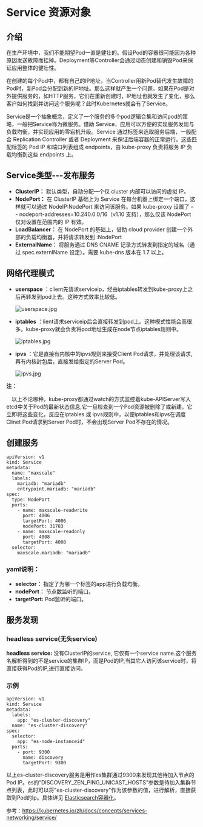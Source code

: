 # Service 资源对象


## 介绍

在生产环境中，我们不能期望Pod一直是健壮的。假设Pod的容器很可能因为各种原因发送故障而挂掉。Deployment等Controller会通过动态创建和销毁Pod来保证应用整体的健壮性。

在创建的每个Pod中，都有自己的IP地址，当Controller用新Pod替代发生故障的Pod时，新Pod会分配到新的IP地址。那么这样就产生一个问题，如果在Pod是对外提供服务的，如HTTP服务，它们在重新创建时，IP地址也就发生了变化，那么客户如何找到并访问这个服务呢？此时Kubernetes就会有了Service。

Service是一个抽象概念，定义了一个服务的多个pod逻辑合集和访问pod的策略，一般把Service称为微服务。借助 Service，应用可以方便的实现服务发现与负载均衡，并实现应用的零宕机升级。Service 通过标签来选取服务后端，一般配合 Replication Controller 或者 Deployment 来保证后端容器的正常运行。这些匹配标签的 Pod IP 和端口列表组成 endpoints，由 kube-proxy 负责将服务 IP 负载均衡到这些 endpoints 上。

## Service类型---发布服务

- **ClusterIP：** 默认类型，自动分配一个仅 cluster 内部可以访问的虚拟 IP。
- **NodePort：** 在 ClusterIP 基础上为 Service 在每台机器上绑定一个端口，这样就可以通过 NodeIP:NodePort 来访问该服务。如果 kube-proxy 设置了 – - nodeport-addresses=10.240.0.0/16（v1.10 支持），那么仅该 NodePort 仅对设置在范围内的 IP 有效。
- **LoadBalancer：** 在 NodePort 的基础上，借助 cloud provider 创建一个外部的负载均衡器，并将请求转发到 :NodePort
- **ExternalName：** 将服务通过 DNS CNAME 记录方式转发到指定的域名（通过 spec.externlName 设定）。需要 kube-dns 版本在 1.7 以上。


## 网络代理模式

- **userspace** ：client先请求serviceip，经由iptables转发到kube-proxy上之后再转发到pod上去。这种方式效率比较低。

  ![userspace.jpg](https://d33wubrfki0l68.cloudfront.net/e351b830334b8622a700a8da6568cb081c464a9b/13020/images/docs/services-userspace-overview.svg)

- **iptables** ：lient请求serviceip后会直接转发到pod上。这种模式性能会高很多。kube-proxy就会负责将pod地址生成在node节点iptables规则中。

  ![iptables.jpg](https://d33wubrfki0l68.cloudfront.net/27b2978647a8d7bdc2a96b213f0c0d3242ef9ce0/e8c9b/images/docs/services-iptables-overview.svg)

- **ipvs** ：它是直接有内核中的ipvs规则来接受Client Pod请求，并处理该请求,再有内核封包后，直接发给指定的Server Pod。

  ![ipvs.jpg](https://d33wubrfki0l68.cloudfront.net/2d3d2b521cf7f9ff83238218dac1c019c270b1ed/9ac5c/images/docs/services-ipvs-overview.svg)

**注：**

　以上不论哪种，kube-proxy都通过watch的方式监控着kube-APIServer写入etcd中关于Pod的最新状态信息,它一旦检查到一个Pod资源被删除了或新建，它立即将这些变化，反应在iptables 或 ipvs规则中，以便iptables和ipvs在调度Clinet Pod请求到Server Pod时，不会出现Server Pod不存在的情况。

## 创建服务

    apiVersion: v1
    kind: Service
    metadata:
      name: "maxscale"
      labels:
        mariadb: "mariadb"
        entrypoint.mariadb: "mariadb"
    spec:
      type: NodePort
      ports:
        - name: maxscale-readwrite
          port: 4006
          targetPort: 4006
          nodePort: 31783
        - name: maxscale-readonly
          port: 4008
          targetPort: 4008
      selector:
        maxscale.mariadb: "mariadb"

### yaml说明：

- **selector：** 指定了为哪一个标签的app进行负载均衡。
- **nodePort：** 节点数监听的端口。
- **targetPort:** Pod监听的端口。

## 服务发现

### headless service(无头service)

**headless service:** 没有ClusterIP的service, 它仅有一个service name.这个服务名解析得到的不是service的集群IP，而是Pod的IP,当其它人访问该service时，将直接获得Pod的IP,进行直接访问。

### 示例

    apiVersion: v1
    kind: Service
    metadata:
      labels:
        app: "es-cluster-discovery"
      name: "es-cluster-discovery"
    spec:
      selector:
        app: "es-node-instanceid"
      ports:
        - port: 9300
          name: discovery
          targetPort: 9300

以上es-cluster-discovery服务是用作es集群通过9300来发现其他待加入节点的Pod IP。es的“DISCOVERY_ZEN_PING_UNICAST_HOSTS”参数是待加入集群节点列表，此时可以将"es-cluster-discovery"作为该参数的值，进行解析，直接获取到Pod的Ip。具体详见 [Elasticsearch容器化](https://www.frederickhou.com/2020/03/24/Elasticsearch-(%E4%B8%89)%E5%AE%B9%E5%99%A8%E5%8C%96%E6%96%B9%E6%A1%88/)。




参考：https://kubernetes.io/zh/docs/concepts/services-networking/service/